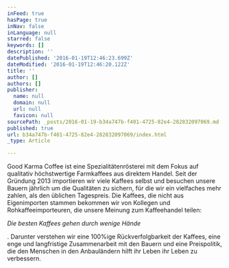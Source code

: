 ```yaml
---
inFeed: true
hasPage: true
inNav: false
inLanguage: null
starred: false
keywords: []
description: ''
datePublished: '2016-01-19T12:46:23.699Z'
dateModified: '2016-01-19T12:46:20.122Z'
title: ''
author: []
authors: []
publisher:
  name: null
  domain: null
  url: null
  favicon: null
sourcePath: _posts/2016-01-19-b34a747b-f401-4725-82e4-282832097069.md
published: true
url: b34a747b-f401-4725-82e4-282832097069/index.html
_type: Article

---
```

Good Karma Coffee ist eine Spezialitätenrösterei mit dem Fokus auf qualitativ höchstwertige Farmkaffees aus direktem Handel. Seit der Gründung 2013 importieren wir viele Kaffees selbst und besuchen unsere Bauern jährlich um die Qualitäten zu sichern, für die wir ein vielfaches mehr zahlen, als den üblichen Tagespreis. Die Kaffees, die nicht aus Eigenimporten stammen bekommen wir von Kollegen und Rohkaffeeimporteuren, die unsere Meinung zum Kaffeehandel teilen:

_Die besten Kaffees gehen durch wenige Hände_

. Darunter verstehen wir eine 100%ige Rückverfolgbarkeit der Kaffees, eine enge und langfristige Zusammenarbeit mit den Bauern und eine Preispolitik, die den Menschen in den Anbauländern hilft ihr Leben ihr Leben zu verbessern.